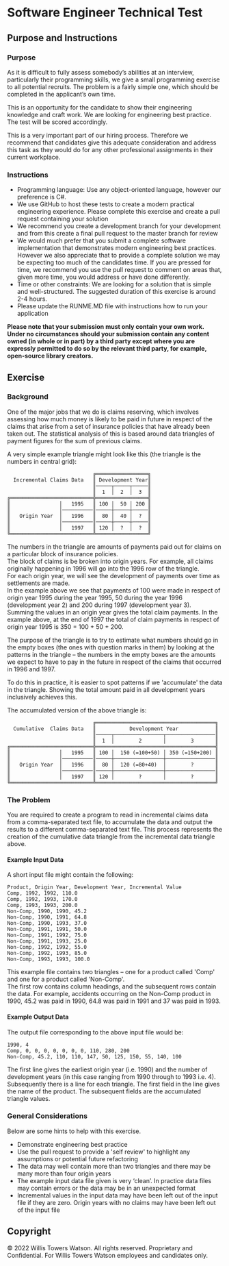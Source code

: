 # Software Engineer Technical Test

## Purpose and Instructions

### Purpose

As it is difficult to fully assess somebody’s abilities at an interview, particularly their programming skills, we give a small programming exercise to all potential recruits. The problem is a fairly simple one, which should be completed in the applicant’s own time.

This is an opportunity for the candidate to show their engineering knowledge and craft work.  We are looking for engineering best practice. The test will be scored accordingly. 

This is a very important part of our hiring process. Therefore we recommend that candidates give this adequate consideration and address this task as they would do for any other professional assignments in their current workplace.

### Instructions 

-   Programming language: Use any object-oriented language, however our preference is C#.  
-   We use GitHub to host these tests to create a modern practical engineering experience. Please complete this exercise and create a pull request containing your solution 
-   We recommend you create a development branch for your development and from this create a final pull request to the master branch for review
-   We would much prefer that you submit a complete software implementation that demonstrates modern engineering best practices.  However we also appreciate that to provide a complete solution we may be expecting too much of the candidates time. If you are pressed for time, we recommend you use the pull request to comment on areas that, given more time, you would address or have done differently. 
-   Time or other constraints: We are looking for a solution that is simple and well-structured. The suggested duration of this exercise is around 2-4 hours.  
-   Please update the RUNME.MD file with instructions how to run your application 

**Please note that your submission must only contain your own work.  Under no circumstances should your submission contain any content owned (in whole or in part) by a third party except where you are expressly permitted to do so by the relevant third party, for example, open-source library creators.**

## Exercise

### Background

One of the major jobs that we do is claims reserving, which involves assessing how much money is likely to be paid in future in respect of the claims that arise from a set of insurance policies that have already been taken out. The statistical analysis of this is based around data triangles of payment figures for the sum of previous claims.
 
A very simple example triangle might look like this (the triangle is the numbers in central grid):

	                            ╔═════════════════╗
	  Incremental Claims Data   ║ Development Year║
	                            ║─────┬─────┬─────║
	                            ║  1  │  2  │  3  ║
	╔═══════════════════════════╬═════════════════╣
	║                │   1995   ║ 100 │  50 │ 200 ║ 
	║                │──────────║─────┼─────┼─────║ 
	║   Origin Year  │   1996   ║  80 │  40 │  ?  ║
	║                │──────────║─────┼─────┼─────║ 
	║                │   1997   ║ 120 │  ?  │  ?  ║ 
	╚═══════════════════════════╩═════════════════╝
	
The numbers in the triangle are amounts of payments paid out for claims on a particular block of insurance policies.  
The block of claims is be broken into origin years. For example, all claims originally happening in 1996 will go into the 1996 row of the triangle.  
For each origin year, we will see the development of payments over time as settlements are made.  
In the example above we see that payments of 100 were made in respect of origin year 1995 during the year 1995, 50 during the year 1996 (development year 2) and 200 during 1997 (development year 3).  
Summing the values in an origin year gives the total claim payments. In the example above, at the end of 1997 the total of claim payments in respect of origin year 1995 is 350 = 100 + 50 + 200.

The purpose of the triangle is to try to estimate what numbers should go in the empty boxes (the ones with question marks in them) by looking at the patterns in the triangle – the numbers in the empty boxes are the amounts we expect to have to pay in the future in respect of the claims that occurred in 1996 and 1997.

To do this in practice, it is easier to spot patterns if we 'accumulate' the data in the triangle. Showing the total amount paid in all development years inclusively achieves this. 

The accumulated version of the above triangle is:

	                            ╔═══════════════════════════════════════╗
	  Cumulative  Claims Data   ║           Development Year            ║
	                            ║─────┬────────────────┬────────────────║
	                            ║  1  │        2       │        3       ║
	╔═══════════════════════════╬═══════════════════════════════════════╣
	║                │   1995   ║ 100 │  150 (=100+50) │ 350 (=150+200) ║ 
	║                │──────────║─────┼────────────────┼────────────────║ 
	║   Origin Year  │   1996   ║  80 │  120 (=80+40)  │        ?       ║
	║                │──────────║─────┼────────────────┼────────────────║ 
	║                │   1997   ║ 120 │        ?       │        ?       ║ 
	╚═══════════════════════════╩═══════════════════════════════════════╝

### The Problem

You are required to create a program to read in incremental claims data from a comma-separated text file, to accumulate the data and output the results to a different comma-separated text file. This process represents the creation of the cumulative data triangle from the incremental data triangle above.

#### Example Input Data

A short input file might contain the following:

	Product, Origin Year, Development Year, Incremental Value
	Comp, 1992, 1992, 110.0
	Comp, 1992, 1993, 170.0
	Comp, 1993, 1993, 200.0
	Non-Comp, 1990, 1990, 45.2
	Non-Comp, 1990, 1991, 64.8
	Non-Comp, 1990, 1993, 37.0
	Non-Comp, 1991, 1991, 50.0	
	Non-Comp, 1991, 1992, 75.0
	Non-Comp, 1991, 1993, 25.0
	Non-Comp, 1992, 1992, 55.0
	Non-Comp, 1992, 1993, 85.0
	Non-Comp, 1993, 1993, 100.0
	
This example file contains two triangles – one for a product called 'Comp' and one for a product called 'Non-Comp'.  
The first row contains column headings, and the subsequent rows contain the data. For example, accidents occurring on the Non-Comp product in 1990, 45.2 was paid in 1990, 64.8 was paid in 1991 and 37 was paid in 1993.

#### Example Output Data

The output file corresponding to the above input file would be:

	1990, 4
	Comp, 0, 0, 0, 0, 0, 0, 0, 110, 280, 200
	Non-Comp, 45.2, 110, 110, 147, 50, 125, 150, 55, 140, 100

The first line gives the earliest origin year (i.e. 1990) and the number of development years (in this case ranging from 1990 through to 1993 i.e. 4).  
Subsequently there is a line for each triangle. The first field in the line gives the name of the product. The subsequent fields are the accumulated triangle values.

### General Considerations

Below are some hints to help with this exercise. 
-   Demonstrate engineering best practice 
-   Use the pull request to provide a 'self review' to highlight any assumptions or potential future refactoring
-   The data may well contain more than two triangles and there may be many more than four origin years
-   The example input data file given is very ‘clean’. In practice data files may contain errors or the data may be in an unexpected format
-   Incremental values in the input data may have been left out of the input file if they are zero. Origin years with no claims may have been left out of the input file

## Copyright
© 2022 Willis Towers Watson. All rights reserved. Proprietary and Confidential. For Willis Towers Watson employees and candidates only.
